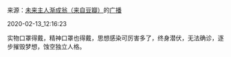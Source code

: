 来源：[未来主人渐成翁（来自豆瓣）](https://www.douban.com/people/aiailing/)的[广播](https://www.douban.com/people/aiailing/status/2808093893/)


2020-02-13_12:16:23


实物口罩得戴，精神口罩也得戴，思想感染可厉害多了，终身潜伏，无法确诊，逐步摧毁梦想，蚀空独立人格。
